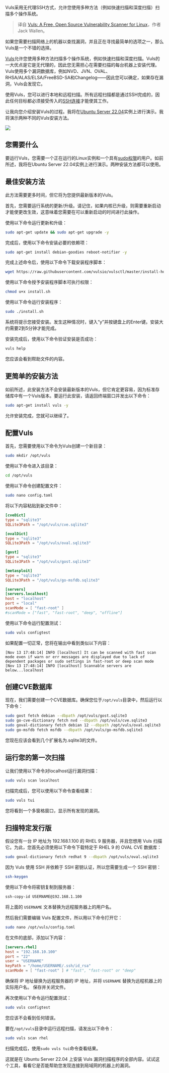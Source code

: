
<!--
title: Vuls：一款免费的开源Linux漏洞扫描器
cover: https://cdn.thenewstack.io/media/2024/12/048b52cf-vulns.png
-->

Vuls采用无代理SSH方式，允许您使用多种方法（例如快速扫描和深度扫描）扫描多个操作系统。

> 译自 [Vuls: A Free, Open Source Vulnerability Scanner for Linux](https://thenewstack.io/vuls-a-free-open-source-vulnerability-scanner-for-linux/)，作者 Jack Wallen。

如果您需要扫描网络上的机器以查找漏洞，并且正在寻找最简单的选项之一，那么Vuls是一个不错的选择。

[Vuls](https://vuls.io/)允许您使用多种方法扫描多个操作系统，例如快速扫描和深度扫描。Vuls的一大优点是它是无代理的，因此您无需担心在需要扫描的每台机器上安装代理。Vuls使用多个漏洞数据库，例如NVD、JVN、OVAL、RHSA/ALAS/ELSA/FreeBSD-SA和Changelog——因此您可以确定，如果存在漏洞，Vuls会发现它。

使用Vuls，您可以进行本地和远程扫描。所有远程扫描都是通过SSH完成的，因此任何目标都必须接受传入的[SSH连接](https://thenewstack.io/linux-ssh-and-key-based-authentication/)才能使其工作。

让我向您介绍安装Vuls的过程。我将在[Ubuntu Server 22.04](https://thenewstack.io/how-to-safely-upgrade-ubuntu-22-04-to-ubuntu-24-04/)实例上进行演示。我将演示两种不同的Vuls安装方法。

![](https://cdn.thenewstack.io/media/2024/12/9421ba95-vuls-abstract-1024x503.png)

## 您需要什么

要运行Vuls，您需要一个正在运行的Linux实例和一个具有[sudo权限](https://thenewstack.io/linux-understand-sudo-to-rule-your-server/)的用户。如前所述，我将在Ubuntu Server 22.04实例上进行演示。两种安装方法都可以使用。

## 最佳安装方法

此方法需要更多时间，但它将为您提供最新版本的Vuls。

首先，您需要运行系统的更新/升级。请记住，如果内核已升级，则需要重新启动才能使更改生效，这意味着您需要在可以重新启动的时间进行此操作。

使用以下命令运行更新和升级：

```bash
sudo apt-get update && sudo apt-get upgrade -y
```

完成后，使用以下命令安装必要的依赖项：

```bash
sudo apt-get install debian-goodies reboot-notifier -y
```

完成上述命令后，使用以下命令下载安装程序脚本：

```bash
wget https://raw.githubusercontent.com/vulsio/vulsctl/master/install-host/install.sh
```

使用以下命令授予安装程序脚本可执行权限：

```bash
chmod u+x install.sh
```

使用以下命令运行安装程序：

```bash
sudo ./install.sh
```

系统将提示您接受安装。发生这种情况时，键入“y”并按键盘上的Enter键。安装大约需要2到5分钟才能完成。

安装完成后，使用以下命令验证安装是否成功：

```bash
vuls help
```

您应该会看到帮助文件的内容。

## 更简单的安装方法

如前所述，此安装方法不会安装最新版本的Vuls，但它肯定更容易，因为标准存储库中有一个Vuls版本。要运行此安装，请返回终端窗口并发出以下命令：

```bash
sudo apt-get install vuls -y
```

允许安装完成，您就可以继续了。

## 配置Vuls

首先，您需要使用以下命令为Vuls创建一个新目录：

```bash
sudo mkdir /opt/vuls
```

使用以下命令进入该目录：

```bash
cd /opt/vuls
```

使用以下命令创建配置文件：

```bash
sudo nano config.toml
```

将以下内容粘贴到新文件中：

```toml
[cveDict]
type = "sqlite3"
SQLite3Path = "/opt/vuls/cve.sqlite3"

[ovalDict]
type = "sqlite3"
SQLite3Path = "/opt/vuls/oval.sqlite3"

[gost]
type = "sqlite3"
SQLite3Path = "/opt/vuls/gost.sqlite3"

[metasploit]
type = "sqlite3"
SQLite3Path = "/opt/vuls/go-msfdb.sqlite3"

[servers]
[servers.localhost]
host = "localhost"
port = "local"
scanMode = [ "fast-root" ]
#scanMode = ["fast", "fast-root", "deep", "offline"]
```

使用以下命令运行配置测试：

```bash
sudo vuls configtest
```

如果配置一切正常，您将在输出中看到类似以下内容：

```
[Nov 13 17:48:14] INFO [localhost] It can be scanned with fast scan mode even if warn or err messages are displayed due to lack of dependent packages or sudo settings in fast-root or deep scan mode
[Nov 13 17:48:14] INFO [localhost] Scannable servers are below...localhost
```

## 创建CVE数据库

现在，我们需要创建一个CVE数据库。确保您位于`/opt/vuls`目录中，然后运行以下命令：

```bash
sudo gost fetch debian --dbpath /opt/vuls/gost.sqlite3
sudo go-cve-dictionary fetch nvd --dbpath /opt/vuls/cve.sqlite3
sudo goval-dictionary fetch debian 12 --dbpath /opt/vuls/oval.sqlite3
sudo go-msfdb fetch msfdb --dbpath /opt/vuls/go-msfdb.sqlite3
```

您现在应该会看到几个扩展名为.sqlite3的文件。

## 运行您的第一次扫描

让我们使用以下命令对localhost运行漏洞扫描：

```bash
sudo vuls scan localhost
```
扫描完成后，您可以使用以下命令查看结果：

```bash
sudo vuls tui
```

您将看到一个多窗格窗口，显示所有发现的漏洞。

## 扫描特定发行版

假设您有一台 IP 地址为 192.168.1.100 的 RHEL 9 服务器，并且您想用 Vuls 扫描它。为此，您首先必须使用以下命令下载特定于 RHEL 9 的 OVAL CVE 数据库：

```bash
sudo goval-dictionary fetch redhat 9 --dbpath /opt/vuls/oval.sqlite3
```

因为 Vuls 使用 SSH 并依赖于 SSH 密钥认证，所以您需要生成一个 SSH 密钥：

```bash
ssh-keygen
```

使用以下命令将密钥复制到服务器：

```bash
ssh-copy-id USERNAME@192.168.1.100
```

将上面的 `USERNAME` 文本替换为远程服务器上的用户名。

然后我们需要编辑 Vuls 配置文件，所以用以下命令打开它：

```bash
sudo nano /opt/vuls/config.toml
```

在文件的底部，添加以下内容：

```toml
[servers.rhel]
host = "192.168.10.100"
port = "22"
user = "USERNAME"
keyPath = "/home/USERNAME/.ssh/id_rsa"
scanMode = [ "fast-root" ] # "fast", "fast-root" or "deep"
```

确保将 IP 地址替换为远程服务器的 IP 地址，并将 `USERNAME` 替换为远程机器上的实际用户名。
保存并关闭文件。

再次使用以下命令运行配置测试：

```bash
sudo vuls configtest
```

您应该不会看到任何错误。

要在`/opt/vuls`目录中运行远程扫描，请发出以下命令：

```bash
sudo vuls scan rhel
```

扫描完成后，使用`sudo vuls tui`命令查看结果。

这就是在 Ubuntu Server 22.04 上安装 Vuls 漏洞扫描程序的全部内容。试试这个工具，看看它是否能帮助您发现连接到局域网的机器上的漏洞。
